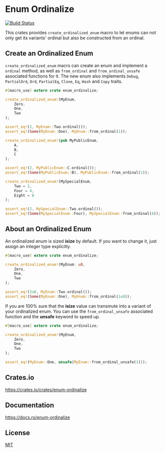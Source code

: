 Enum Ordinalize
====================

[![Build Status](https://travis-ci.org/magiclen/enum-ordinalize.svg?branch=master)](https://travis-ci.org/magiclen/enum-ordinalize)

This crates provides `create_ordinalized_enum` macro to let enums can not only get its variants' ordinal but also be constructed from an ordinal.

## Create an Ordinalized Enum

`create_ordinalized_enum` macro can create an enum and implement a `ordinal` method, as well as `from_ordinal` and `from_ordinal_unsafe` associated functions for it.
The new enum also implements `Debug`, `PartialOrd`, `Ord`, `PartialEq`, `Clone`, `Eq`, `Hash` and `Copy` traits.

```rust
#[macro_use] extern crate enum_ordinalize;

create_ordinalized_enum!(MyEnum,
    Zero,
    One,
    Two
);

assert_eq!(2, MyEnum::Two.ordinal());
assert_eq!(Some(MyEnum::One), MyEnum::from_ordinal(1));

create_ordinalized_enum!(pub MyPublicEnum,
    A,
    B,
    C
);

assert_eq!(2, MyPublicEnum::C.ordinal());
assert_eq!(Some(MyPublicEnum::B), MyPublicEnum::from_ordinal(1));

create_ordinalized_enum!(MySpecialEnum,
    Two = 2,
    Four = 4,
    Eight = 8
);

assert_eq!(2, MySpecialEnum::Two.ordinal());
assert_eq!(Some(MySpecialEnum::Four), MySpecialEnum::from_ordinal(4));
```

## About an Ordinalized Enum

An ordinalized enum is sized **isize** by default. If you want to change it, just assign an integer type explicitly.

```rust
#[macro_use] extern crate enum_ordinalize;

create_ordinalized_enum!(MyEnum: u8,
    Zero,
    One,
    Two
);

assert_eq!(2u8, MyEnum::Two.ordinal());
assert_eq!(Some(MyEnum::One), MyEnum::from_ordinal(1u8));
```

If you are 100% sure that the **isize** value can transmute into a variant of your ordinalized enum. You can use the `from_ordinal_unsafe` associated function and the **unsafe** keyword to speed up.

```rust
#[macro_use] extern crate enum_ordinalize;

create_ordinalized_enum!(MyEnum,
    Zero,
    One,
    Two
);

assert_eq!(MyEnum::One, unsafe{MyEnum::from_ordinal_unsafe(1)});
```

## Crates.io

https://crates.io/crates/enum-ordinalize

## Documentation

https://docs.rs/enum-ordinalize

## License

[MIT](LICENSE)